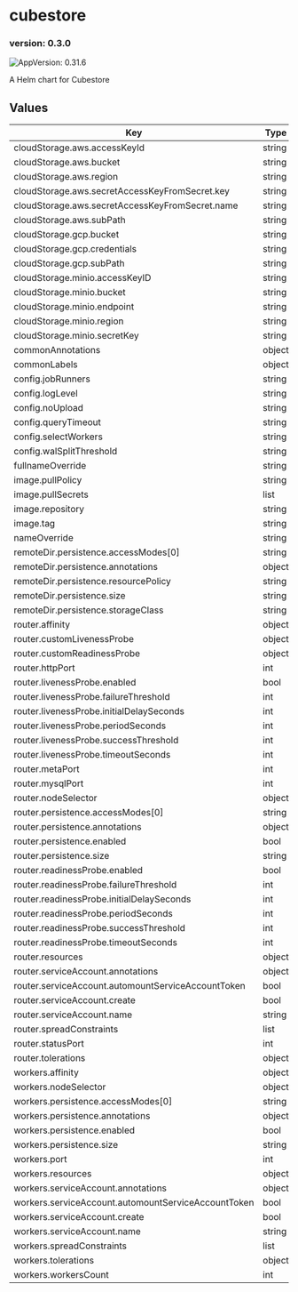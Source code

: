 # cubestore

### version: 0.3.0<!-- x-release-please-version -->

![AppVersion: 0.31.6](https://img.shields.io/badge/AppVersion-0.31.6-informational?style=flat-square)

A Helm chart for Cubestore

## Values

| Key | Type | Default | Description |
|-----|------|---------|-------------|
| cloudStorage.aws.accessKeyId | string | `nil` |  |
| cloudStorage.aws.bucket | string | `nil` |  |
| cloudStorage.aws.region | string | `nil` |  |
| cloudStorage.aws.secretAccessKeyFromSecret.key | string | `nil` |  |
| cloudStorage.aws.secretAccessKeyFromSecret.name | string | `nil` |  |
| cloudStorage.aws.subPath | string | `nil` |  |
| cloudStorage.gcp.bucket | string | `nil` |  |
| cloudStorage.gcp.credentials | string | `nil` |  |
| cloudStorage.gcp.subPath | string | `nil` |  |
| cloudStorage.minio.accessKeyID | string | `nil` |  |
| cloudStorage.minio.bucket | string | `nil` |  |
| cloudStorage.minio.endpoint | string | `nil` |  |
| cloudStorage.minio.region | string | `nil` |  |
| cloudStorage.minio.secretKey | string | `nil` |  |
| commonAnnotations | object | `{}` |  |
| commonLabels | object | `{}` |  |
| config.jobRunners | string | `nil` |  |
| config.logLevel | string | `"error"` |  |
| config.noUpload | string | `nil` |  |
| config.queryTimeout | string | `nil` |  |
| config.selectWorkers | string | `nil` |  |
| config.walSplitThreshold | string | `nil` |  |
| fullnameOverride | string | `""` |  |
| image.pullPolicy | string | `"IfNotPresent"` |  |
| image.pullSecrets | list | `[]` |  |
| image.repository | string | `"cubejs/cubestore"` |  |
| image.tag | string | `nil` |  |
| nameOverride | string | `""` |  |
| remoteDir.persistence.accessModes[0] | string | `"ReadWriteOnce"` |  |
| remoteDir.persistence.annotations | object | `{}` |  |
| remoteDir.persistence.resourcePolicy | string | `"keep"` |  |
| remoteDir.persistence.size | string | `"10Gi"` |  |
| remoteDir.persistence.storageClass | string | `nil` |  |
| router.affinity | object | `{}` |  |
| router.customLivenessProbe | object | `{}` |  |
| router.customReadinessProbe | object | `{}` |  |
| router.httpPort | int | `3030` |  |
| router.livenessProbe.enabled | bool | `true` |  |
| router.livenessProbe.failureThreshold | int | `3` |  |
| router.livenessProbe.initialDelaySeconds | int | `10` |  |
| router.livenessProbe.periodSeconds | int | `30` |  |
| router.livenessProbe.successThreshold | int | `1` |  |
| router.livenessProbe.timeoutSeconds | int | `3` |  |
| router.metaPort | int | `9999` |  |
| router.mysqlPort | int | `3306` |  |
| router.nodeSelector | object | `{}` |  |
| router.persistence.accessModes[0] | string | `"ReadWriteOnce"` |  |
| router.persistence.annotations | object | `{}` |  |
| router.persistence.enabled | bool | `false` |  |
| router.persistence.size | string | `"10Gi"` |  |
| router.readinessProbe.enabled | bool | `true` |  |
| router.readinessProbe.failureThreshold | int | `3` |  |
| router.readinessProbe.initialDelaySeconds | int | `10` |  |
| router.readinessProbe.periodSeconds | int | `30` |  |
| router.readinessProbe.successThreshold | int | `1` |  |
| router.readinessProbe.timeoutSeconds | int | `3` |  |
| router.resources | object | `{}` |  |
| router.serviceAccount.annotations | object | `{}` |  |
| router.serviceAccount.automountServiceAccountToken | bool | `true` |  |
| router.serviceAccount.create | bool | `false` |  |
| router.serviceAccount.name | string | `""` |  |
| router.spreadConstraints | list | `[]` |  |
| router.statusPort | int | `3031` |  |
| router.tolerations | object | `{}` |  |
| workers.affinity | object | `{}` |  |
| workers.nodeSelector | object | `{}` |  |
| workers.persistence.accessModes[0] | string | `"ReadWriteOnce"` |  |
| workers.persistence.annotations | object | `{}` |  |
| workers.persistence.enabled | bool | `false` |  |
| workers.persistence.size | string | `"10Gi"` |  |
| workers.port | int | `9001` |  |
| workers.resources | object | `{}` |  |
| workers.serviceAccount.annotations | object | `{}` |  |
| workers.serviceAccount.automountServiceAccountToken | bool | `true` |  |
| workers.serviceAccount.create | bool | `false` |  |
| workers.serviceAccount.name | string | `""` |  |
| workers.spreadConstraints | list | `[]` |  |
| workers.tolerations | object | `{}` |  |
| workers.workersCount | int | `1` |  |

